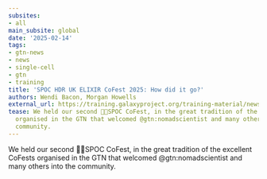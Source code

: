 ```yaml
---
subsites:
- all
main_subsite: global
date: '2025-02-14'
tags:
- gtn-news
- news
- single-cell
- gtn
- training
title: 'SPOC HDR UK ELIXIR CoFest 2025: How did it go?'
authors: Wendi Bacon, Morgan Howells
external_url: https://training.galaxyproject.org/training-material/news/2025/02/14/spoc_hdr_cofest.html
tease: We held our second 🖖🏾SPOC CoFest, in the great tradition of the excellent CoFests
  organised in the GTN that welcomed @gtn:nomadscientist and many others into the
  community.
---
```

We held our second 🖖🏾SPOC CoFest, in the great tradition of the excellent CoFests organised in the GTN that welcomed @gtn:nomadscientist and many others into the community.